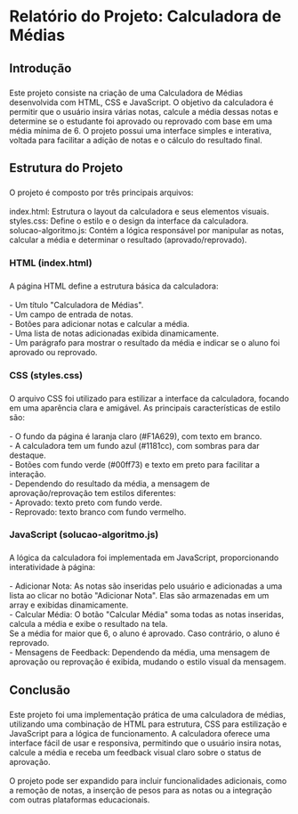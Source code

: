 <h1 align="left">Relatório do Projeto: Calculadora de Médias</h1>

###

<h2 align="left">Introdução</h2>

###

<p align="left">Este projeto consiste na criação de uma Calculadora de Médias desenvolvida com HTML, CSS e JavaScript. O objetivo da calculadora é permitir que o usuário insira várias notas, calcule a média dessas notas e determine se o estudante foi aprovado ou reprovado com base em uma média mínima de 6. O projeto possui uma interface simples e interativa, voltada para facilitar a adição de notas e o cálculo do resultado final.</p>

###

<h2 align="left">Estrutura do Projeto</h2>

###

<p align="left">O projeto é composto por três principais arquivos:<br><br>index.html: Estrutura o layout da calculadora e seus elementos visuais.<br>styles.css: Define o estilo e o design da interface da calculadora.<br>solucao-algoritmo.js: Contém a lógica responsável por manipular as notas, calcular a média e determinar o resultado (aprovado/reprovado).</p>

###

<h3 align="left">HTML (index.html)</h3>

###

<p align="left">A página HTML define a estrutura básica da calculadora:<br><br>- Um título "Calculadora de Médias".<br>- Um campo de entrada de notas.<br>- Botões para adicionar notas e calcular a média.<br>- Uma lista de notas adicionadas exibida dinamicamente.<br>- Um parágrafo para mostrar o resultado da média e indicar se o aluno foi aprovado ou reprovado.</p>

###

<h3 align="left">CSS (styles.css)</h3>

###

<p align="left">O arquivo CSS foi utilizado para estilizar a interface da calculadora, focando em uma aparência clara e amigável. As principais características de estilo são:<br><br>- O fundo da página é laranja claro (#F1A629), com texto em branco.<br>- A calculadora tem um fundo azul (#1181cc), com sombras para dar destaque.<br>- Botões com fundo verde (#00ff73) e texto em preto para facilitar a interação.<br>- Dependendo do resultado da média, a mensagem de aprovação/reprovação tem estilos diferentes:<br>- Aprovado: texto preto com fundo verde.<br>- Reprovado: texto branco com fundo vermelho.</p>

###

<h3 align="left">JavaScript (solucao-algoritmo.js)</h3>

###

<p align="left">A lógica da calculadora foi implementada em JavaScript, proporcionando interatividade à página:<br><br>- Adicionar Nota: As notas são inseridas pelo usuário e adicionadas a uma lista ao clicar no botão "Adicionar Nota". Elas são armazenadas em um array e exibidas dinamicamente.<br>- Calcular Média: O botão "Calcular Média" soma todas as notas inseridas, calcula a média e exibe o resultado na tela.<br>Se a média for maior que 6, o aluno é aprovado. Caso contrário, o aluno é reprovado.<br>- Mensagens de Feedback: Dependendo da média, uma mensagem de aprovação ou reprovação é exibida, mudando o estilo visual da mensagem.</p>

###

<h2 align="left">Conclusão</h2>

###

<p align="left">Este projeto foi uma implementação prática de uma calculadora de médias, utilizando uma combinação de HTML para estrutura, CSS para estilização e JavaScript para a lógica de funcionamento. A calculadora oferece uma interface fácil de usar e responsiva, permitindo que o usuário insira notas, calcule a média e receba um feedback visual claro sobre o status de aprovação.<br><br>O projeto pode ser expandido para incluir funcionalidades adicionais, como a remoção de notas, a inserção de pesos para as notas ou a integração com outras plataformas educacionais.</p>

###
